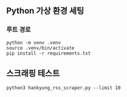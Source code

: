 ## Python 가상 환경 세팅

### 루트 경로

```WSL
python -m venv .venv
source .venv/bin/activate
pip install -r requirements.txt
```

## 스크래핑 테스트

```wsl
python3 hankyung_rss_scraper.py --limit 10
```
